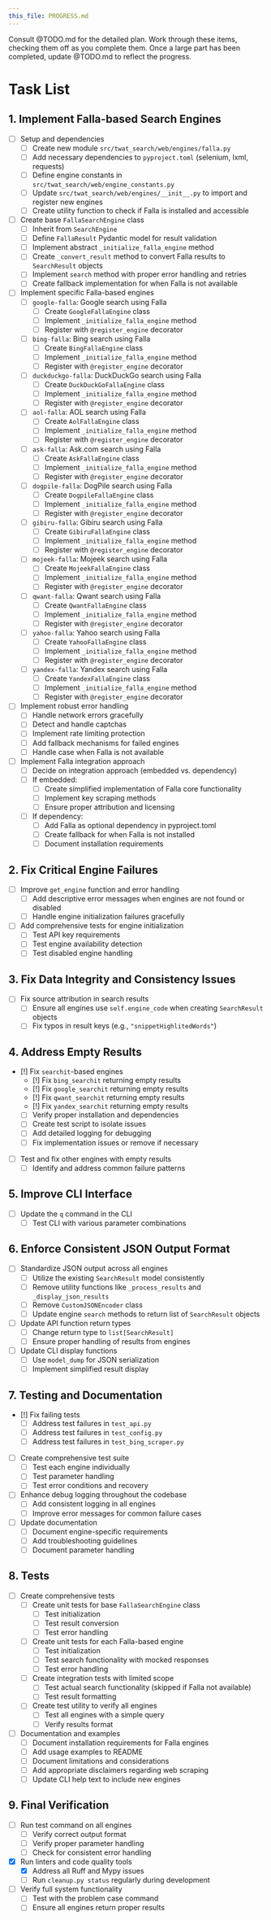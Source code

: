 ```yaml
---
this_file: PROGRESS.md
---
```


Consult @TODO.md for the detailed plan. Work through these items, checking them off as you complete them. Once a large part has been completed, update @TODO.md to reflect the progress.

# Task List

## 1. Implement Falla-based Search Engines

- [ ] Setup and dependencies
  - [ ] Create new module `src/twat_search/web/engines/falla.py`
  - [ ] Add necessary dependencies to `pyproject.toml` (selenium, lxml, requests)
  - [ ] Define engine constants in `src/twat_search/web/engine_constants.py`
  - [ ] Update `src/twat_search/web/engines/__init__.py` to import and register new engines
  - [ ] Create utility function to check if Falla is installed and accessible

- [ ] Create base `FallaSearchEngine` class
  - [ ] Inherit from `SearchEngine`
  - [ ] Define `FallaResult` Pydantic model for result validation
  - [ ] Implement abstract `_initialize_falla_engine` method
  - [ ] Create `_convert_result` method to convert Falla results to `SearchResult` objects
  - [ ] Implement `search` method with proper error handling and retries
  - [ ] Create fallback implementation for when Falla is not available

- [ ] Implement specific Falla-based engines
  - [ ] `google-falla`: Google search using Falla
    - [ ] Create `GoogleFallaEngine` class
    - [ ] Implement `_initialize_falla_engine` method
    - [ ] Register with `@register_engine` decorator
  - [ ] `bing-falla`: Bing search using Falla
    - [ ] Create `BingFallaEngine` class
    - [ ] Implement `_initialize_falla_engine` method
    - [ ] Register with `@register_engine` decorator
  - [ ] `duckduckgo-falla`: DuckDuckGo search using Falla
    - [ ] Create `DuckDuckGoFallaEngine` class
    - [ ] Implement `_initialize_falla_engine` method
    - [ ] Register with `@register_engine` decorator
  - [ ] `aol-falla`: AOL search using Falla
    - [ ] Create `AolFallaEngine` class
    - [ ] Implement `_initialize_falla_engine` method
    - [ ] Register with `@register_engine` decorator
  - [ ] `ask-falla`: Ask.com search using Falla
    - [ ] Create `AskFallaEngine` class
    - [ ] Implement `_initialize_falla_engine` method
    - [ ] Register with `@register_engine` decorator
  - [ ] `dogpile-falla`: DogPile search using Falla
    - [ ] Create `DogpileFallaEngine` class
    - [ ] Implement `_initialize_falla_engine` method
    - [ ] Register with `@register_engine` decorator
  - [ ] `gibiru-falla`: Gibiru search using Falla
    - [ ] Create `GibiruFallaEngine` class
    - [ ] Implement `_initialize_falla_engine` method
    - [ ] Register with `@register_engine` decorator
  - [ ] `mojeek-falla`: Mojeek search using Falla
    - [ ] Create `MojeekFallaEngine` class
    - [ ] Implement `_initialize_falla_engine` method
    - [ ] Register with `@register_engine` decorator
  - [ ] `qwant-falla`: Qwant search using Falla
    - [ ] Create `QwantFallaEngine` class
    - [ ] Implement `_initialize_falla_engine` method
    - [ ] Register with `@register_engine` decorator
  - [ ] `yahoo-falla`: Yahoo search using Falla
    - [ ] Create `YahooFallaEngine` class
    - [ ] Implement `_initialize_falla_engine` method
    - [ ] Register with `@register_engine` decorator
  - [ ] `yandex-falla`: Yandex search using Falla
    - [ ] Create `YandexFallaEngine` class
    - [ ] Implement `_initialize_falla_engine` method
    - [ ] Register with `@register_engine` decorator

- [ ] Implement robust error handling
  - [ ] Handle network errors gracefully
  - [ ] Detect and handle captchas
  - [ ] Implement rate limiting protection
  - [ ] Add fallback mechanisms for failed engines
  - [ ] Handle case when Falla is not available

- [ ] Implement Falla integration approach
  - [ ] Decide on integration approach (embedded vs. dependency)
  - [ ] If embedded:
    - [ ] Create simplified implementation of Falla core functionality
    - [ ] Implement key scraping methods
    - [ ] Ensure proper attribution and licensing
  - [ ] If dependency:
    - [ ] Add Falla as optional dependency in pyproject.toml
    - [ ] Create fallback for when Falla is not installed
    - [ ] Document installation requirements

## 2. Fix Critical Engine Failures

- [ ] Improve `get_engine` function and error handling
  - [ ] Add descriptive error messages when engines are not found or disabled
  - [ ] Handle engine initialization failures gracefully

- [ ] Add comprehensive tests for engine initialization
  - [ ] Test API key requirements
  - [ ] Test engine availability detection
  - [ ] Test disabled engine handling

## 3. Fix Data Integrity and Consistency Issues

- [ ] Fix source attribution in search results
  - [ ] Ensure all engines use `self.engine_code` when creating `SearchResult` objects
  - [ ] Fix typos in result keys (e.g., `"snippetHighlitedWords"`)

## 4. Address Empty Results

- [!] Fix `searchit`-based engines
  - [!] Fix `bing_searchit` returning empty results
  - [!] Fix `google_searchit` returning empty results
  - [!] Fix `qwant_searchit` returning empty results
  - [!] Fix `yandex_searchit` returning empty results
  - [ ] Verify proper installation and dependencies
  - [ ] Create test script to isolate issues
  - [ ] Add detailed logging for debugging
  - [ ] Fix implementation issues or remove if necessary

- [ ] Test and fix other engines with empty results
  - [ ] Identify and address common failure patterns

## 5. Improve CLI Interface

- [ ] Update the `q` command in the CLI
  - [ ] Test CLI with various parameter combinations

## 6. Enforce Consistent JSON Output Format

- [ ] Standardize JSON output across all engines
  - [ ] Utilize the existing `SearchResult` model consistently
  - [ ] Remove utility functions like `_process_results` and `_display_json_results`
  - [ ] Remove `CustomJSONEncoder` class
  - [ ] Update engine `search` methods to return list of `SearchResult` objects

- [ ] Update API function return types
  - [ ] Change return type to `list[SearchResult]`
  - [ ] Ensure proper handling of results from engines

- [ ] Update CLI display functions
  - [ ] Use `model_dump` for JSON serialization
  - [ ] Implement simplified result display

## 7. Testing and Documentation

- [!] Fix failing tests
  - [ ] Address test failures in `test_api.py`
  - [ ] Address test failures in `test_config.py`
  - [ ] Address test failures in `test_bing_scraper.py`

- [ ] Create comprehensive test suite
  - [ ] Test each engine individually
  - [ ] Test parameter handling
  - [ ] Test error conditions and recovery

- [ ] Enhance debug logging throughout the codebase
  - [ ] Add consistent logging in all engines
  - [ ] Improve error messages for common failure cases

- [ ] Update documentation
  - [ ] Document engine-specific requirements
  - [ ] Add troubleshooting guidelines
  - [ ] Document parameter handling

## 8. Tests

- [ ] Create comprehensive tests
  - [ ] Create unit tests for base `FallaSearchEngine` class
    - [ ] Test initialization
    - [ ] Test result conversion
    - [ ] Test error handling
  - [ ] Create unit tests for each Falla-based engine
    - [ ] Test initialization
    - [ ] Test search functionality with mocked responses
    - [ ] Test error handling
  - [ ] Create integration tests with limited scope
    - [ ] Test actual search functionality (skipped if Falla not available)
    - [ ] Test result formatting
  - [ ] Create test utility to verify all engines
    - [ ] Test all engines with a simple query
    - [ ] Verify results format

- [ ] Documentation and examples
  - [ ] Document installation requirements for Falla engines
  - [ ] Add usage examples to README
  - [ ] Document limitations and considerations
  - [ ] Add appropriate disclaimers regarding web scraping
  - [ ] Update CLI help text to include new engines

## 9. Final Verification

- [ ] Run test command on all engines
  - [ ] Verify correct output format
  - [ ] Verify proper parameter handling
  - [ ] Check for consistent error handling

- [x] Run linters and code quality tools
  - [x] Address all Ruff and Mypy issues
  - [ ] Run `cleanup.py status` regularly during development

- [ ] Verify full system functionality
  - [ ] Test with the problem case command
  - [ ] Ensure all engines return proper results
